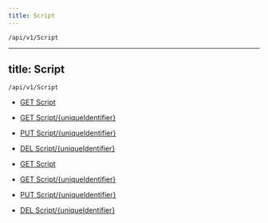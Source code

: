 ```yaml
---
title: Script
---
```


```http
/api/v1/Script
```

---

title: Script
---

```http
/api/v1/Script
```

* [GET Script](v1Script_GetAll.md)

* [GET Script/{uniqueIdentifier}](v1Script_GetCRMScriptByUniqueIdentifier.md)

* [PUT Script/{uniqueIdentifier}](v1Script_SaveCRMScriptByUniqueIdentifier.md)

* [DEL Script/{uniqueIdentifier}](v1Script_DeleteCRMScriptByUniqueIdentifier.md)

* [GET Script](v1Script_GetAll.md)

* [GET Script/{uniqueIdentifier}](v1Script_GetCRMScriptByUniqueIdentifier.md)

* [PUT Script/{uniqueIdentifier}](v1Script_SaveCRMScriptByUniqueIdentifier.md)

* [DEL Script/{uniqueIdentifier}](v1Script_DeleteCRMScriptByUniqueIdentifier.md)
